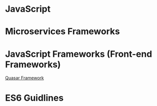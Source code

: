 # JavaScript 

# Microservices Frameworks

# JavaScript Frameworks (Front-end Frameworks)
 [Quasar Framework](http://quasar-framework.org/)

# ES6 Guidlines


